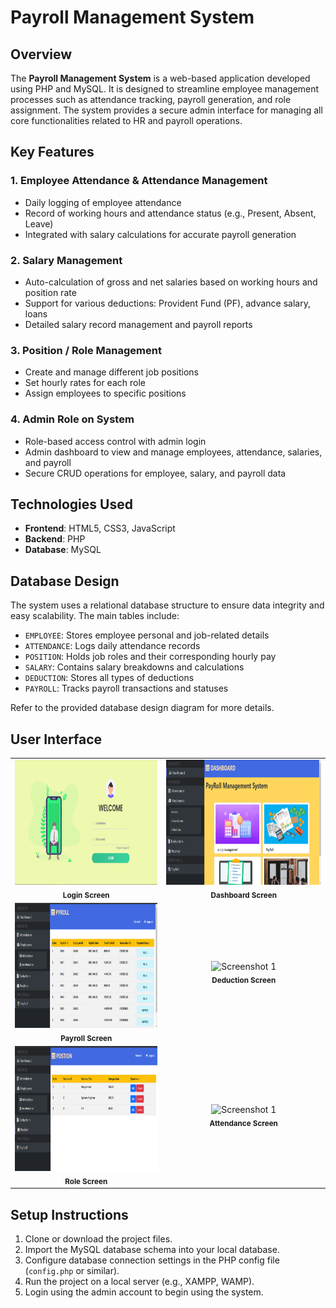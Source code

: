 # Payroll Management System

## Overview

The **Payroll Management System** is a web-based application developed using PHP and MySQL. It is designed to streamline employee management processes such as attendance tracking, payroll generation, and role assignment. The system provides a secure admin interface for managing all core functionalities related to HR and payroll operations.

## Key Features

### 1. Employee Attendance & Attendance Management
- Daily logging of employee attendance
- Record of working hours and attendance status (e.g., Present, Absent, Leave)
- Integrated with salary calculations for accurate payroll generation

### 2. Salary Management
- Auto-calculation of gross and net salaries based on working hours and position rate
- Support for various deductions: Provident Fund (PF), advance salary, loans
- Detailed salary record management and payroll reports

### 3. Position / Role Management
- Create and manage different job positions
- Set hourly rates for each role
- Assign employees to specific positions

### 4. Admin Role on System
- Role-based access control with admin login
- Admin dashboard to view and manage employees, attendance, salaries, and payroll
- Secure CRUD operations for employee, salary, and payroll data

## Technologies Used

- **Frontend**: HTML5, CSS3, JavaScript  
- **Backend**: PHP  
- **Database**: MySQL  

## Database Design

The system uses a relational database structure to ensure data integrity and easy scalability. The main tables include:

- `EMPLOYEE`: Stores employee personal and job-related details
- `ATTENDANCE`: Logs daily attendance records
- `POSITION`: Holds job roles and their corresponding hourly pay
- `SALARY`: Contains salary breakdowns and calculations
- `DEDUCTION`: Stores all types of deductions
- `PAYROLL`: Tracks payroll transactions and statuses

Refer to the provided database design diagram for more details.

## User Interface

<div align="center">
  <table>
    <tr>
      <td align="center">
        <img src="https://github.com/nareshsuthardev/Payroll-Management-System/blob/main/Screenshots/login.png" alt="Screenshot 1" height="200px">
        <br>
        <sub><b>Login Screen</b></sub>
      </td>
      <td align="center">
        <img src="https://github.com/nareshsuthardev/Payroll-Management-System/blob/main/Screenshots/dashboard.png" alt="Screenshot 1" height="200px">
        <br>
        <sub><b>Dashboard Screen</b></sub>
      </td>
    </tr>
    <tr>
      <td align="center">
        <img src="https://github.com/nareshsuthardev/Payroll-Management-System/blob/main/Screenshots/payroll.png" alt="Screenshot 1" height="200px">
        <br>
        <sub><b>Payroll Screen</b></sub>
      </td>
      <td align="center">
        <img src="https://github.com/nareshsuthardev/Payroll-Management-System/blob/main/Screenshots/deduction.png" alt="Screenshot 1" height="200px">
        <br>
        <sub><b>Deduction Screen</b></sub>
      </td>
    </tr>
        <tr>
      <td align="center">
        <img src="https://github.com/nareshsuthardev/Payroll-Management-System/blob/main/Screenshots/position.png" alt="Screenshot 1" height="200px">
        <br>
        <sub><b>Role Screen</b></sub>
      </td>
      <td align="center">
        <img src="https://github.com/nareshsuthardev/Payroll-Management-System/blob/main/Screenshots/attendance.png" alt="Screenshot 1" height="200px">
        <br>
        <sub><b>Attendance Screen</b></sub>
      </td>
    </tr>
  </table>
</div>

## Setup Instructions

1. Clone or download the project files.
2. Import the MySQL database schema into your local database.
3. Configure database connection settings in the PHP config file (`config.php` or similar).
4. Run the project on a local server (e.g., XAMPP, WAMP).
5. Login using the admin account to begin using the system.

